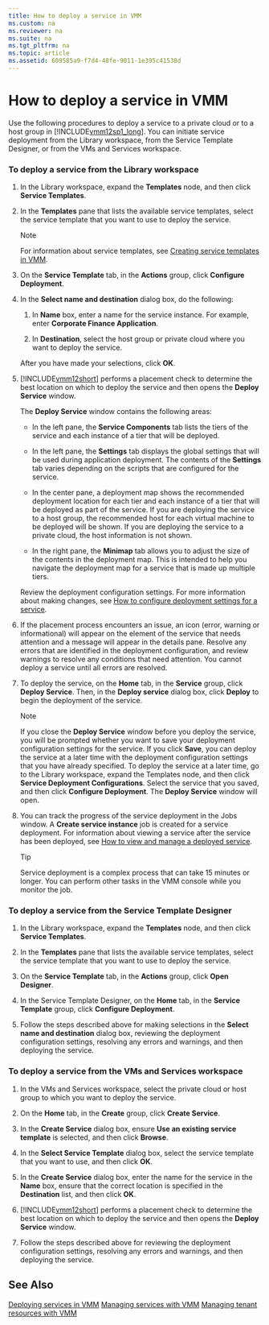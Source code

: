 ```yaml
---
title: How to deploy a service in VMM
ms.custom: na
ms.reviewer: na
ms.suite: na
ms.tgt_pltfrm: na
ms.topic: article
ms.assetid: 609585a9-f7d4-48fe-9011-1e395c41538d
---
```

# How to deploy a service in VMM
Use the following procedures to deploy a service to a private cloud or to a host group in [!INCLUDE[vmm12sp1_long](./Token/vmm12sp1_long_md.md)]. You can initiate service deployment from the Library workspace, from the Service Template Designer, or from the VMs and Services workspace.

### To deploy a service from the Library workspace

1.  In the Library workspace, expand the **Templates** node, and then click **Service Templates**.

2.  In the **Templates** pane that lists the available service templates, select the service template that you want to use to deploy the service.

    > [!NOTE]
    > For information about service templates, see [Creating service templates in VMM](./Creating-service-templates-in-VMM.md).

3.  On the **Service Template** tab, in the **Actions** group, click **Configure Deployment**.

4.  In the **Select name and destination** dialog box, do the following:

    1.  In **Name** box, enter a name for the service instance. For example, enter **Corporate Finance Application**.

    2.  In **Destination**, select the host group or private cloud where you want to deploy the service.

    After you have made your selections, click **OK**.

5.  [!INCLUDE[vmm12short](./Token/vmm12short_md.md)] performs a placement check to determine the best location on which to deploy the service and then opens the **Deploy Service** window.

    The **Deploy Service** window contains the following areas:

    -   In the left pane, the **Service Components** tab lists the tiers of the service and each instance of a tier that will be deployed.

    -   In the left pane, the **Settings** tab displays the global settings that will be used during application deployment. The contents of the **Settings** tab varies depending on the scripts that are configured for the service.

    -   In the center pane, a deployment map shows the recommended deployment location for each tier and each instance of a tier that will be deployed as part of the service. If you are deploying the service to a host group, the recommended host for each virtual machine to be deployed will be shown. If you are deploying the service to a private cloud, the host information is not shown.

    -   In the right pane, the **Minimap** tab allows you to adjust the size of the contents in the deployment map. This is intended to help you navigate the deployment map for a service that is made up multiple tiers.

    Review the deployment configuration settings. For more information about making changes, see [How to configure deployment settings for a service](./How-to-configure-deployment-settings-for-a-service.md).

6.  If the placement process encounters an issue, an icon \(error, warning or informational\) will appear on the element of the service that needs attention and a message will appear in the details pane. Resolve any errors that are identified in the deployment configuration, and review warnings to resolve any conditions that need attention. You cannot deploy a service until all errors are resolved.

7.  To deploy the service, on the **Home** tab, in the **Service** group, click **Deploy Service**. Then, in the **Deploy service** dialog box, click **Deploy** to begin the deployment of the service.

    > [!NOTE]
    > If you close the **Deploy Service** window before you deploy the service, you will be prompted whether you want to save your deployment configuration settings for the service. If you click **Save**, you can deploy the service at a later time with the deployment configuration settings that you have already specified. To deploy the service at a later time, go to the Library workspace, expand the Templates node, and then click **Service Deployment Configurations**. Select the service that you saved, and then click **Configure Deployment**. The **Deploy Service** window will open.

8.  You can track the progress of the service deployment in the Jobs window.  A **Create service instance** job is created for a service deployment. For information about viewing a service after the service has been deployed, see [How to view and manage a deployed service](./How-to-view-and-manage-a-deployed-service.md).

    > [!TIP]
    > Service deployment is a complex process that can take 15 minutes or longer. You can perform other tasks in the VMM console while you monitor the job.

### To deploy a service from the Service Template Designer

1.  In the Library workspace, expand the **Templates** node, and then click **Service Templates**.

2.  In the **Templates** pane that lists the available service templates, select the service template that you want to use to deploy the service.

3.  On the **Service Template** tab, in the **Actions** group, click **Open Designer**.

4.  In the Service Template Designer, on the **Home** tab, in the **Service Template** group, click **Configure Deployment**.

5.  Follow the steps described above for making selections in the **Select name and destination** dialog box, reviewing the deployment configuration settings, resolving any errors and warnings, and then deploying the service.

### To deploy a service from the VMs and Services workspace

1.  In the VMs and Services workspace, select the private cloud or host group to which you want to deploy the service.

2.  On the **Home** tab, in the **Create** group, click **Create Service**.

3.  In the **Create Service** dialog box, ensure **Use an existing service template** is selected, and then click **Browse**.

4.  In the **Select Service Template** dialog box, select the service template that you want to use, and then click **OK**.

5.  In the **Create Service** dialog box, enter the name for the service in the **Name** box, ensure that the correct location is specified in the **Destination** list, and then click **OK**.

6.  [!INCLUDE[vmm12short](./Token/vmm12short_md.md)] performs a placement check to determine the best location on which to deploy the service and then opens the **Deploy Service** window.

7.  Follow the steps described above for reviewing the deployment configuration settings, resolving any errors and warnings, and then deploying the service.

## See Also
[Deploying services in VMM](./Deploying-services-in-VMM.md)
[Managing services with VMM](./Managing-services-with-VMM.md)
[Managing tenant resources with VMM](./Managing-tenant-resources-with-VMM.md)


